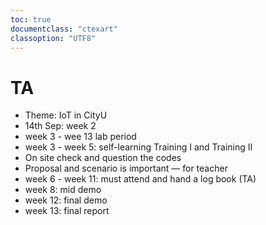 ```yaml
---
toc: true
documentclass: "ctexart"
classoption: "UTF8"
---
```

# TA
- Theme: IoT in CityU
- 14th Sep: week 2
- week 3 - wee 13 lab period
- week 3 - week 5: self-learning Training I and Training II
- On site check and question the codes
- Proposal and scenario is important — for teacher
- week 6 - week 11: must attend and hand a log book (TA)
- week 8: mid demo
- week 12: final demo
- week 13: final report
